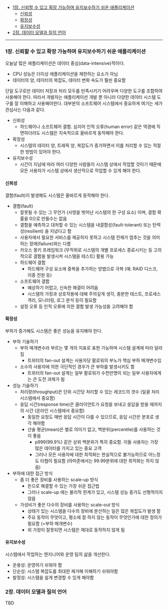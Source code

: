 - [1장. 신뢰할 수 있고 확장 가능하며 유지보수하기 쉬운 애플리케이션](#1장-신뢰할-수-있고-확장-가능하며-유지보수하기-쉬운-애플리케이션)
    - [신뢰성](#신뢰성)
    - [확장성](#확장성)
    - [유지보수성](#유지보수성)
- [2장. 데이터 모델과 질의 언어](#2장-데이터-모델과-질의-언어)

---

### 1장. 신뢰할 수 있고 확장 가능하며 유지보수하기 쉬운 애플리케이션

오늘날 많은 애플리케이션은 데이터 중심(data-intensive)적이다.

- CPU 성능은 더이상 애플리케이션을 제한하는 요소가 아님
- 데이터의 양, 데이터의 복잡도, 데이터 변화 속도가 훨씬 중요함

단일 도구로만 데이터 저장과 처리 모두를 만족시키기 어려우며 다양한 도구를 조합하여 사용해야 한다. 따라서 개발자는 애플리케이션 개발 뿐 아니라 다양한 데이터 시스템 도구를 잘 이해하고 사용해야한다. 대부분의
소프트웨어 시스템에서 중요하게 여기는 세가 관심사는 다음과 같다.

- 신뢰성
    - 하드웨어나 소프트웨어 결함. 심지어 인적 오류(human error) 같은 역경에 직면하더라도 시스템은 지속적으로 올바르게 동작해야 한다.
- 확장성
    - 시스템의 데이터 양, 트래픽 양, 복잡도가 증가하면서 이를 처리할 수 있는 적절한 방법이 있어야 한다.
- 유지보수성
    - 시간이 지남에 따라 여러 다양한 사람들이 시스템 상에서 작업할 것이기 때문에 모든 사용자가 시스템 상에서 생산적으로 작업할 수 있게 해야 한다.

#### 신뢰성

결함(fault)이 발생해도 시스템은 올바르게 동작해야 한다.

- 결함(fault)
    - 잘못될 수 있는 그 무언가 (사영을 벗어난 시스템의 한 구성 요소) 이며, 결함 확률을 0으로 만들수는 없음
    - 결함을 예측하고 대처할 수 있는 시스템을 내결함성(fault-tolerant) 또는 탄력성(resilient) 을 지녔다고 함
    - 사용자에서 필요한 서비스를 제공하지 못하고 시스템 전체가 멈추는 것을 의미하는 장애(failure)와는 다름
    - 카오스 몽키 프레임워크 (무작위로 시스템의 개별 프로세스 종료시키는 등 고의적으로 결함을 발생시켜 시스템을 테스트) 활용 가능
    - 하드웨어 결함
        - 하드웨어 구성 요소에 중복을 추가하는 방법으로 극복 (예: RAID 디스크, 이중 전원 등)
    - 소프트웨어 결함
        - 예상하기 어렵고, 신속한 해결이 어려움
        - 시스템의 가정과 상호작용에 대해 주의깊게 생각, 충분한 테스트, 프로세스 격리, 모니터링, 로그 분석 등이 필요함
    - 설정 오류 등 인적 오류에 의한 결함 발생 가능성을 고려해야 함

#### 확장성

부하가 증가해도 시스템은 좋은 성능을 유지해야 한다.

- 부하 기술하기
    - 부하 매개변수라 부르는 몇 개의 지표로 표현 가능하며 시스템 설계에 따라 달라짐
        - 트위터의 fan-out 설계는 사용자당 팔로워의 부노가 핵심 부하 매개변수임
    - 소수의 사용자에 의한 극단적인 경우가 큰 부하를 발생시키도 함
        - 트위터의 fan-out 설계는 일부 팔로워가 수천만명이 되는 일부 사용자에게는 큰 도전 과제가 됨
- 성능 기술하기
    - 처리량(throughput)은 단위 시간당 처리할 수 있는 레코드의 갯수 (일괄 처리 시스템에서 중요함)
    - 응답 시간(response time)은 클라이언트가 요청을 보내고 응답을 받을 때까지의 시간 (온라인 시스템에서 중요함)
        - 동일한 요청도 매번 응답 시간이 다를 수 있으므로, 응답 시간은 분포로 생각 해야함
        - 산술 평균(mean)은 별로 의미가 없고, 백분위(percentile)를 사용하는 것이 좋음
            - p999(99.9%) 같은 상위 백분위가 특히 중요함. 이들 사용자는 가장 많은 데이터를 가지고 있는 중요 고객
            - 그러나 모든 사용자에 대한 최적화는 현실적으로 불가능하므로 어느정도 타협이 필요함 (아마존에서는 99.99분위에 대한 최적화는 하지 않음)
- 부하에 대한 접근 방식
    - 좀 더 좋은 장비를 사용하는 scale-up 방식
        - 돈으로 해결할 수 있는 가장 쉬운 접근법
        - 그러나 scale-up 에는 물리적 한계가 있고, 시스템 성능 증가도 선형적이지 않음
    - 가성비가 좋은 다수의 장비를 사용하는 scale-out 방식
        - 상태가 있는 시스템을 다수의 장비에 분산하는 일은 많은 복잡도가 발생 함
        - 주요 동작이 무엇이고, 평소에 잘 하지 않는 동작이 무엇인가에 대한 정의가 필요함 (=부하 매개변수)
        - 위 가정이 잘못되면 시스템은 제대로 동작하지 않게 됨

#### 유지보수성

시스템에서 작업하는 엔지니어와 운영 팀의 삶을 개선한다.

- 운용성: 운영하기 쉬워야 함
- 단순성: 시스템 복잡도를 최대한 제거해 이해하기 쉬워야함
- 발정성: 시스템을 쉽게 변경할 수 있게 해야함

### 2장. 데이터 모델과 질의 언어

TBD